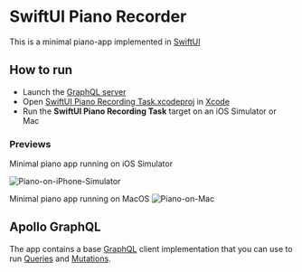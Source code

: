 # SwiftUI Piano Recorder

This is a minimal piano-app implemented in [SwiftUI](https://developer.apple.com/xcode/swiftui/)

## How to run

- Launch the [GraphQL server](../server/README.md)
- Open [SwiftUI Piano Recording Task.xcodeproj](<SwiftUI Piano Recording Task.xcodeproj>) in [Xcode](https://developer.apple.com/xcode/)
- Run the **SwiftUI Piano Recording Task** target on an iOS Simulator or Mac

### Previews

Minimal piano app running on iOS Simulator

![Piano-on-iPhone-Simulator](https://github.com/flowkey/piano-recording-task/assets/11625008/6e1a8060-a302-4f23-a8fa-023d18276fb3)

Minimal piano app running on MacOS
![Piano-on-Mac](https://github.com/flowkey/piano-recording-task/assets/11625008/0980e5dc-131f-4cc1-883b-2982325d583d)

## Apollo GraphQL

The app contains a base [GraphQL](https://graphql.org) client implementation that you can use to run [Queries](https://www.apollographql.com/docs/react/essentials/queries/) and [Mutations](https://www.apollographql.com/docs/react/essentials/mutations/).
